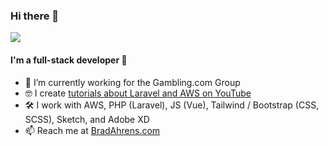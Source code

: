 ### Hi there 👋

![](https://komarev.com/ghpvc/?username=brada1703&color=1b1d25)

#### I'm a full-stack developer 👻

- 👔  I’m currently working for the Gambling.com Group
- 🤓  I create [tutorials about Laravel and AWS on YouTube](https://www.youtube.com/channel/UCbn5SdZVLcnfpqmQduD13Nw/)
- 🛠️  I work with AWS, PHP (Laravel), JS (Vue), Tailwind / Bootstrap (CSS, SCSS), Sketch, and Adobe XD
- 📫  Reach me at [BradAhrens.com](https://www.bradahrens.com/)

<!--
**brada1703/brada1703** is a ✨ _special_ ✨ repository because its `README.md` (this file) appears on your GitHub profile.

Here are some ideas to get you started:

- 🔭 I’m currently working on ...
- 🌱 I’m currently learning ...
- 👯 I’m looking to collaborate on ...
- 🤔 I’m looking for help with ...
- 💬 Ask me about ...
- 📫 How to reach me: ...
- 😄 Pronouns: ...
- ⚡ Fun fact: ...
-->
